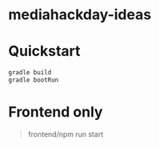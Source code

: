 # mediahackday-ideas

# Quickstart

```bash
gradle build
gradle bootRun
```

# Frontend only

> frontend/npm run start